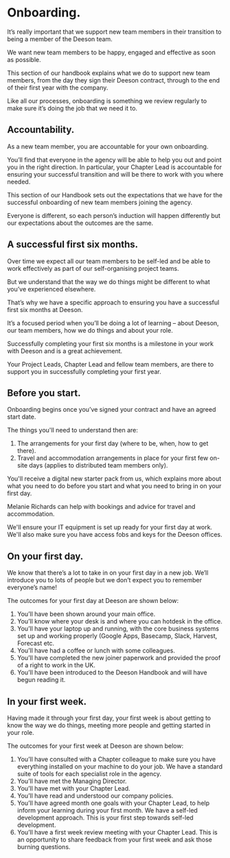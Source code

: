 # Onboarding.

It’s really important that we support new team members in their transition to being a member of the Deeson team. 

We want new team members to be happy, engaged and effective as soon as possible.

This section of our handbook explains what we do to support new team members, from the day they sign their Deeson contract, through to the end of their first year with the company. 

Like all our processes, onboarding is something we review regularly to make sure it’s doing the job that we need it to. 

## Accountability.

As a new team member, you are accountable for your own onboarding. 

You’ll find that everyone in the agency will be able to help you out and point you in the right direction. In particular, your Chapter Lead is accountable for ensuring your successful transition and will be there to work with you where needed.

This section of our Handbook sets out the expectations that we have for the successful onboarding of new team members joining the agency. 

Everyone is different, so each person’s induction will happen differently but our expectations about the outcomes are the same. 

## A successful first six months.

Over time we expect all our team members to be self-led and be able to work effectively as part of our self-organising project teams. 

But we understand that the way we do things might be different to what you’ve experienced elsewhere. 

That’s why we have a specific approach to ensuring you have a successful first six months at Deeson. 

It’s a focused period when you’ll be doing a lot of learning – about Deeson, our team members, how we do things and about your role.

Successfully completing your first six months is a milestone in your work with Deeson and is a great achievement. 

Your Project Leads, Chapter Lead and fellow team members, are there to support you in successfully completing your first year.

## Before you start.

Onboarding begins once you’ve signed your contract and have an agreed start date. 

The things you'll need to understand then are:

1. The arrangements for your first day (where to be, when, how to get there).
2. Travel and accommodation arrangements in place for your first few on-site days (applies to distributed team members only).

You'll receive a digital new starter pack from us, which explains more about what you need to do before you start and what you need to bring in on your first day.

Melanie Richards can help with bookings and advice for travel and accommodation.

We'll ensure your IT equipment is set up ready for your first day at work. We'll also make sure you have access fobs and keys for the Deeson offices.

## On your first day.

We know that there’s a lot to take in on your first day in a new job. We’ll introduce you to lots of people but we don’t expect you to remember everyone’s name! 

The outcomes for your first day at Deeson are shown below:

1. You’ll have been shown around your main office.
2. You’ll know where your desk is and where you can hotdesk in the office.
3. You’ll have your laptop up and running, with the core business systems set up and working properly (Google Apps, Basecamp, Slack, Harvest, Forecast etc.
4. You’ll have had a coffee or lunch with some colleagues.
5. You’ll have completed the new joiner paperwork and provided the proof of a right to work in the UK. 
6. You’ll have been introduced to the Deeson Handbook and will have begun reading it.

## In your first week.

Having made it through your first day, your first week is about getting to know the way we do things, meeting more people and getting started in your role.

The outcomes for your first week at Deeson are shown below:

1. You’ll have consulted with a Chapter colleague to make sure you have everything installed on your machine to do your job. We have a standard suite of tools for each specialist role in the agency.
2. You’ll have met the Managing Director.
3. You’ll have met with your Chapter Lead. 
4. You’ll have read and understood our company policies.
6. You’ll have agreed month one goals with your Chapter Lead, to help inform your learning during your first month. We have a self-led development approach. This is your first step towards self-led development.
7. You’ll have a first week review meeting with your Chapter Lead. This is an opportunity to share feedback from your first week and ask those burning questions.
